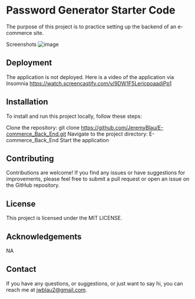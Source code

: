 # Password Generator Starter Code
The purpose of this project is to practice setting up the backend of an e-commerce site.

Screenshots
![image](https://github.com/JeremyBlau/E-commerce_Back_End/assets/134236414/49e6a755-78d2-4f89-8dfc-f2578e3bae53)

## Deployment
The application is not deployed. Here is a video of the application via Insomnia https://watch.screencastify.com/v/9DW1F5LericpoaadiPp1

## Installation
To install and run this project locally, follow these steps:

Clone the repository: git clone https://github.com/JeremyBlau/E-commerce_Back_End.git
Navigate to the project directory: E-commerce_Back_End
Start the application

## Contributing
Contributions are welcome! If you find any issues or have suggestions for improvements, please feel free to submit a pull request or open an issue on the GitHub repository.

## License
This project is licensed under the MIT LICENSE.

## Acknowledgements
NA

## Contact
If you have any questions, or suggestions, or just want to say hi, you can reach me at jwblau2@gmail.com.
